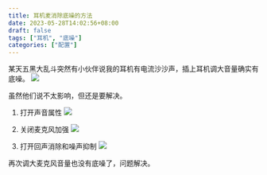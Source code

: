 ```yaml
---
title: 耳机麦消除底噪的方法
date: 2023-05-28T14:02:56+08:00
draft: false
tags: ["耳机", "底噪"]
categories: ["配置"]
---
```


某天五黑大乱斗突然有小伙伴说我的耳机有电流沙沙声，插上耳机调大音量确实有底噪。
![](https://s2.loli.net/2023/07/22/O3El5qcFfKSB8NV.png)

虽然他们说不太影响，但还是要解决。

1. 打开声音属性
![](https://s2.loli.net/2023/07/22/lMx3dA4c1zGL8CU.png)

2. 关闭麦克风加强
![](https://s2.loli.net/2023/07/22/dqrCyoLXvhiNfRF.png)

3. 打开回声消除和噪声抑制
![](https://s2.loli.net/2023/07/22/cQVE8KZBHC4q2lx.png)

再次调大麦克风音量也没有底噪了，问题解决。
